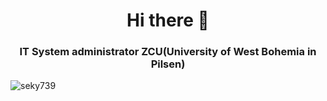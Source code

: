 <h1 align="center"> Hi there 👋 </h1>
<h3 align="center">IT System administrator ZCU(University of West Bohemia in Pilsen)</h3>

<p align="left"> <img src="https://komarev.com/ghpvc/?username=seky739&label=Profile%20views&color=38b2ac&style=flat" alt="seky739" /> </p>

<!--

<h3 align="left">Connect with me:</h3>
<p align="left">
<a href="https://bsky.app/profile/alois-seckar.cz" target="blank"><img align="center" src="https://upload.wikimedia.org/wikipedia/commons/7/7a/Bluesky_Logo.svg" alt="alois.seckar" height="30" width="35" /></a>&nbsp;
<a href="https://dev.to/aloisseckar" target="blank"><img align="center" src="https://raw.githubusercontent.com/rahuldkjain/github-profile-readme-generator/master/src/images/icons/Social/devto.svg" alt="aloisseckar" height="30" width="40" /></a>
<a href="https://linkedin.com/in/alois-seckar" target="blank"><img align="center" src="https://raw.githubusercontent.com/rahuldkjain/github-profile-readme-generator/master/src/images/icons/Social/linked-in-alt.svg" alt="alois-seckar" height="30" width="40" /></a>
<a href="https://stackoverflow.com/users/3204544" target="blank"><img align="center" src="https://raw.githubusercontent.com/rahuldkjain/github-profile-readme-generator/master/src/images/icons/Social/stack-overflow.svg" alt="3204544" height="30" width="40" /></a>
<a href="https://fb.com/alois.seckar" target="blank"><img align="center" src="https://raw.githubusercontent.com/rahuldkjain/github-profile-readme-generator/master/src/images/icons/Social/facebook.svg" alt="alois.seckar" height="30" width="40" /></a>
</p>

<h3 align="left">Languages and Tools:</h3>
<p align="left"> 
  <a href="https://www.w3.org/html/" target="_blank" rel="noreferrer"><img src="https://raw.githubusercontent.com/devicons/devicon/master/icons/html5/html5-original-wordmark.svg" alt="html5" width="40" height="40"/></a> 
  <a href="https://www.w3schools.com/css/" target="_blank" rel="noreferrer"><img src="https://raw.githubusercontent.com/devicons/devicon/master/icons/css3/css3-original-wordmark.svg" alt="css3" width="40" height="40"/></a> 
  <a href="https://developer.mozilla.org/en-US/docs/Web/JavaScript" target="_blank" rel="noreferrer"><img src="https://raw.githubusercontent.com/devicons/devicon/master/icons/javascript/javascript-original.svg" alt="javascript" width="40" height="40"/></a> 
  <a href="https://www.typescriptlang.org/" target="_blank" rel="noreferrer"><img src="https://raw.githubusercontent.com/devicons/devicon/master/icons/typescript/typescript-original.svg" alt="typescript" width="40" height="40"/></a> 
  <a href="https://git-scm.com/" target="_blank" rel="noreferrer"><img src="https://www.vectorlogo.zone/logos/git-scm/git-scm-icon.svg" alt="git" width="40" height="40"/></a> 
  <a href="https://vuejs.org/" target="_blank" rel="noreferrer"><img src="https://raw.githubusercontent.com/devicons/devicon/master/icons/vuejs/vuejs-original-wordmark.svg" alt="vuejs" width="40" height="40"/></a> 
  <a href="https://nuxt.com/" target="_blank" rel="noreferrer"><img src="https://nuxt.com/assets/design-kit/icon-green.svg" alt="nuxt" width="40" height="40"/></a> 
  <a href="https://tailwindcss.com/" target="_blank" rel="noreferrer"><img src="https://www.vectorlogo.zone/logos/tailwindcss/tailwindcss-icon.svg" alt="tailwind" width="40" height="40"/></a> 
  <a href="https://nodejs.org" target="_blank" rel="noreferrer"><img src="https://raw.githubusercontent.com/devicons/devicon/master/icons/nodejs/nodejs-original-wordmark.svg" alt="nodejs" width="40" height="40"/></a> 
  <a href="https://www.java.com" target="_blank" rel="noreferrer"><img src="https://raw.githubusercontent.com/devicons/devicon/master/icons/java/java-original.svg" alt="java" width="40" height="40"/></a> 
  <a href="https://spring.io/" target="_blank" rel="noreferrer"><img src="https://www.vectorlogo.zone/logos/springio/springio-icon.svg" alt="spring" width="40" height="40"/></a> 
  <a href="https://www.postgresql.org" target="_blank" rel="noreferrer"><img src="https://raw.githubusercontent.com/devicons/devicon/master/icons/postgresql/postgresql-original-wordmark.svg" alt="postgresql" width="40" height="40"/></a> 
  <a href="https://www.mongodb.com/" target="_blank" rel="noreferrer"><img src="https://raw.githubusercontent.com/devicons/devicon/master/icons/mongodb/mongodb-original-wordmark.svg" alt="mongodb" width="40" height="40"/></a> 
  <a href="https://www.elastic.co" target="_blank" rel="noreferrer"><img src="https://www.vectorlogo.zone/logos/elastic/elastic-icon.svg" alt="elasticsearch" width="40" height="40"/></a>
  <a href="https://www.elastic.co/kibana" target="_blank" rel="noreferrer"><img src="https://www.vectorlogo.zone/logos/elasticco_kibana/elasticco_kibana-icon.svg" alt="kibana" width="40" height="40"/></a> 
</p>

<p><img src="https://github-readme-streak-stats.herokuapp.com/?user=aloisseckar&theme=highcontrast" alt="aloisseckar" /></p>
<p><a href="(https://nuxters.nuxt.com/AloisSeckar"><img src="https://nuxters.nuxt.com/card/AloisSeckar/og.png" alt="Alois Seckar on Nuxters" width="494" /></a></p>
<p><img src="https://github-readme-stats.vercel.app/api/top-langs?username=aloisseckar&show_icons=true&theme=cobalt&locale=en&layout=compact" alt="aloisseckar" /></p>
<p><img src="https://github-readme-stats.vercel.app/api?username=aloisseckar&show_icons=true&theme=cobalt&locale=en" alt="aloisseckar" /></p>

-->


<!--
**seky739/seky739** is a ✨ _special_ ✨ repository because its `README.md` (this file) appears on your GitHub profile.

Here are some ideas to get you started:

- 🔭 I’m currently working on ...
- 🌱 I’m currently learning ...
- 👯 I’m looking to collaborate on ...
- 🤔 I’m looking for help with ...
- 💬 Ask me about ...
- 📫 How to reach me: ...
- 😄 Pronouns: ...
- ⚡ Fun fact: ...
-->
